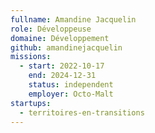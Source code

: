 ```yaml
---
fullname: Amandine Jacquelin
role: Développeuse
domaine: Développement
github: amandinejacquelin
missions:
  - start: 2022-10-17
    end: 2024-12-31
    status: independent
    employer: Octo-Malt
startups:
  - territoires-en-transitions
---
```


